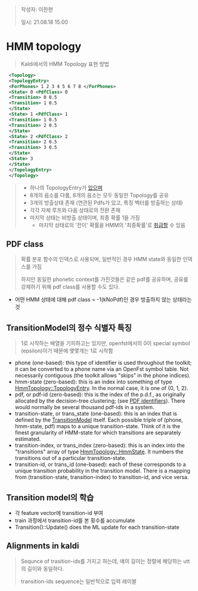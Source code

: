 > 작성자: 이찬현
>
> 일시: 21.08.18 15:00

# HMM topology

> Kaldi에서의 HMM Topology 표현 방법

```xml
 <Topology>
 <TopologyEntry>
 <ForPhones> 1 2 3 4 5 6 7 8 </ForPhones>
 <State> 0 <PdfClass> 0
 <Transition> 0 0.5
 <Transition> 1 0.5
 </State>
 <State> 1 <PdfClass> 1
 <Transition> 1 0.5
 <Transition> 2 0.5
 </State>
 <State> 2 <PdfClass> 2
 <Transition> 2 0.5
 <Transition> 3 0.5
 </State>
 <State> 3
 </State>
 </TopologyEntry>
 </Topology>
```

> - 하나의 TopologyEntry가 [있으며](https://www.jask.or.kr/articles/xml/v9ka/)
> - 8개의 음소를 다룸, 8개의 음소는 모두 동일한 Topology를 공유
> - 3개의 방출상태 존재 (연관된 Pdfs가 있고, 특징 벡터를 방출하는 상태)
> - 각각 자체 루프와 다음 상태로의 전환 존재
> - 마지막 상태는 비방출 상태이며, 최종 확률 1을 가짐
>   - 마지막 상태로의 '전이' 확률을 HMM의 '최종확률'로 [취급할](https://www.jask.or.kr/articles/xml/v9ka/) 수 있음

## PDF class

> 확률 분포 함수의 인덱스로 사용되며, 일반적인 경우 HMM state와 동일한 인덱스를 가짐
>
> 하지만 동일한 phonetic context를 가진것들은 같은 pdf를 공유하며, 공유를 강제하기 위해 pdf class를 사용할 수도 있다.

- 어떤 HMM 상태에 대해 pdf class = -1(kNoPdf)인 경우 방출하지 않는 상태라는 것





## TransitionModel의 정수 식별자 특징

> 1로 시작하는 배열을 기피하고는 있지만, openfst에서의 0이 special symbol (epsilon)이기 때문에 몇몇개는 1로 시작함

- phone (one-based): this type of identifier is used throughout the toolkit; it can be converted to a phone name via an OpenFst symbol table. Not necessarily contiguous (the toolkit allows "skips" in the phone indices).
- hmm-state (zero-based): this is an index into something of type [HmmTopology::TopologyEntry](https://kaldi-asr.org/doc/classkaldi_1_1HmmTopology.html#aba67ff7bf4a95d8b1b33f1f41b385a74). In the normal case, it is one of {0, 1, 2}.
- pdf, or pdf-id (zero-based): this is the index of the p.d.f., as originally allocated by the decision-tree clustering; (see [PDF identifiers](https://kaldi-asr.org/doc/tree_externals.html#pdf_id)). There would normally be several thousand pdf-ids in a system.
- transition-state, or trans_state (one-based): this is an index that is defined by the [TransitionModel](https://kaldi-asr.org/doc/classkaldi_1_1TransitionModel.html) itself. Each possible triple of (phone, hmm-state, pdf) maps to a unique transition-state. Think of it is the finest granularity of HMM-state for which transitions are separately estimated.
- transition-index, or trans_index (zero-based): this is an index into the "transitions" array of type [HmmTopology::HmmState](https://kaldi-asr.org/doc/structkaldi_1_1HmmTopology_1_1HmmState.html). It numbers the transitions out of a particular transition-state.
- transition-id, or trans_id (one-based): each of these corresponds to a unique transition probability in the transition model. There is a mapping from (transition-state, transition-index) to transition-id, and vice versa.



## Transition model의 학습

- 각 feature vector에 transition-id 부여
- train 과정에서 transition-id를 본 횟수를 accumulate
- Transition()::Update() does the ML update for each transition-state



## Alignments in kaldi

> Sequnce of trasition-ids를 가지고 하는데, 얘의 길이는 정렬에 해당하는 utt의 길이와 동일하다.
>
>  
>
> transition-ids sequence는 일반적으로 입력 레이블

